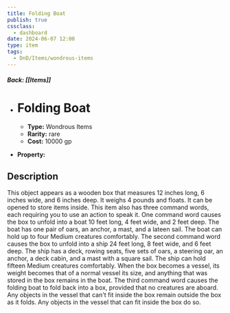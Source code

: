 ```yaml
---
title: Folding Boat
publish: true
cssclass:
  - dashboard
date: 2024-06-07 12:00
type: item
tags:
  - DnD/Items/wondrous-items
---
```


##### Back: [[Items]]

- # Folding Boat

    - **Type:** Wondrous Items
    - **Rarity:** rare
    - **Cost:** 10000 gp
- **Property:** 



## Description 

This object appears as a wooden box that measures 12 inches long, 6 inches wide, and 6 inches deep. It weighs 4 pounds and floats. It can be opened to store items inside. This item also has three command words, each requiring you to use an action to speak it. One command word causes the box to unfold into a boat 10 feet long, 4 feet wide, and 2 feet deep. The boat has one pair of oars, an anchor, a mast, and a lateen sail. The boat can hold up to four Medium creatures comfortably. The second command word causes the box to unfold into a ship 24 feet long, 8 feet wide, and 6 feet deep. The ship has a deck, rowing seats, five sets of oars, a steering oar, an anchor, a deck cabin, and a mast with a square sail. The ship can hold fifteen Medium creatures comfortably. When the box becomes a vessel, its weight becomes that of a normal vessel its size, and anything that was stored in the box remains in the boat. The third command word causes the folding boat to fold back into a box, provided that no creatures are aboard. Any objects in the vessel that can't fit inside the box remain outside the box as it folds. Any objects in the vessel that can fit inside the box do so.
